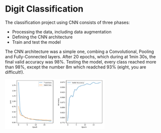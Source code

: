 # Digit Classification

The classification project using CNN consists of three phases:

* Processing the data, including data augmentation
* Defining the CNN architecture
* Train and test the model

The CNN architecture was a simple one, combing a Convolutional, Pooling and Fully-Connected layers. 
After 20 epochs, which during at 1min 30s, the final valid accuracy was 98%. Testing the
model, every class reached more than 98%, except the number 8m which readched 93%
 (eight, you are difficult!).
 
<img src="./img/Figure_1.png" width=65% align="center">
